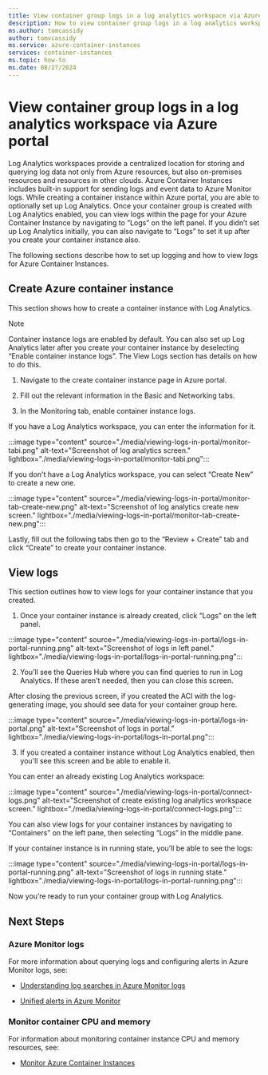 ```yaml
---
title: View container group logs in a log analytics workspace via Azure portal 
description: How to view container group logs in a log analytics workspace via Azure portal 
ms.author: tomcassidy
author: tomvcassidy
ms.service: azure-container-instances
services: container-instances
ms.topic: how-to
ms.date: 08/27/2024
---
```

# View container group logs in a log analytics workspace via Azure portal 

Log Analytics workspaces provide a centralized location for storing and querying log data not only from Azure resources, but also on-premises resources and resources in other clouds. Azure Container Instances includes built-in support for sending logs and event data to Azure Monitor logs. While creating a container instance within Azure portal, you are able to optionally set up Log Analytics. Once your container group is created with Log Analytics enabled, you can view logs within the page for your Azure Container Instance by navigating to “Logs” on the left panel. If you didn’t set up Log Analytics initially, you can also navigate to “Logs” to set it up after you create your container instance also. 

The following sections describe how to set up logging and how to view logs for Azure Container Instances. 

## Create Azure container instance 

This section shows how to create a container instance with Log Analytics. 

> [!NOTE]
> Container instance logs are enabled by default. You can also set up Log Analytics later after you create your container instance by deselecting “Enable container instance logs”. The View Logs section has details on how to do this. 

1. Navigate to the create container instance page in Azure portal.

2. Fill out the relevant information in the Basic and Networking tabs.

3. In the Monitoring tab, enable container instance logs.

If you have a Log Analytics workspace, you can enter the information for it. 

 :::image type="content" source="./media/viewing-logs-in-portal/monitor-tabi.png" alt-text="Screenshot of log analytics screen." lightbox="./media/viewing-logs-in-portal/monitor-tabi.png":::

If you don't have a Log Analytics workspace, you can select “Create New” to create a new one. 

:::image type="content" source="./media/viewing-logs-in-portal/monitor-tab-create-new.png" alt-text="Screenshot of log analytics create new screen." lightbox="./media/viewing-logs-in-portal/monitor-tab-create-new.png":::

Lastly, fill out the following tabs then go to the “Review + Create” tab and click “Create” to create your container instance. 

## View logs 

This section outlines how to view logs for your container instance that you created. 

1. Once your container instance is already created, click “Logs” on the left panel. 

:::image type="content" source="./media/viewing-logs-in-portal/logs-in-portal-running.png" alt-text="Screenshot of logs in left panel." lightbox="./media/viewing-logs-in-portal/logs-in-portal-running.png":::

2. You’ll see the Queries Hub where you can find queries to run in Log Analytics. If these aren't needed, then you can close this screen. 

After closing the previous screen, if you created the ACI with the log-generating image, you should see data for your container group here. 

:::image type="content" source="./media/viewing-logs-in-portal/logs-in-portal.png" alt-text="Screenshot of logs in portal." lightbox="./media/viewing-logs-in-portal/logs-in-portal.png":::
 
3. If you created a container instance without Log Analytics enabled, then you'll see this screen and be able to enable it. 

You can enter an already existing Log Analytics workspace: 

 :::image type="content" source="./media/viewing-logs-in-portal/connect-logs.png" alt-text="Screenshot of create existing log analytics workspace screen." lightbox="./media/viewing-logs-in-portal/connect-logs.png":::

You can also view logs for your container instances by navigating to “Containers” on the left pane, then selecting “Logs” in the middle pane. 

If your container instance is in running state, you’ll be able to see the logs: 

 :::image type="content" source="./media/viewing-logs-in-portal/logs-in-portal-running.png" alt-text="Screenshot of logs in running state." lightbox="./media/viewing-logs-in-portal/logs-in-portal-running.png":::

Now you’re ready to run your container group with Log Analytics. 

## Next Steps 

### Azure Monitor logs 

For more information about querying logs and configuring alerts in Azure Monitor logs, see: 

* [Understanding log searches in Azure Monitor logs](/azure/azure-monitor/logs/log-query-overview)

* [Unified alerts in Azure Monitor](/azure/azure-monitor/alerts/alerts-overview)

### Monitor container CPU and memory 

For information about monitoring container instance CPU and memory resources, see: 

* [Monitor Azure Container Instances](/azure/container-instances/monitor-azure-container-instances)

 

 

 

 
